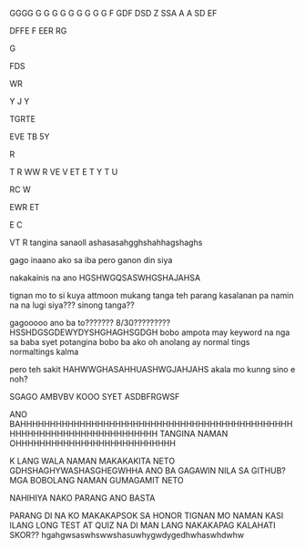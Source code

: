 
GGGG
G
G
G
G
G
G
G
G
G
F
GDF
DSD
Z
SSA
A
A
SD
EF

DFFE
F
EER
RG

G

FDS

WR

Y
J
Y

TGRTE

EVE
TB
5Y

R

T
R
WW
R
VE
V
ET
E
T
Y
T
U


RC
W

EWR
ET

E
C

VT
R
tangina sanaoll ashasasahgghshahhagshaghs

gago inaano ako sa iba pero ganon din siya

nakakainis na ano HGSHWGQSASWHGSHAJAHSA

tignan mo to si kuya attmoon mukang tanga teh parang kasalanan pa namin na na lugi siya??? sinong tanga??

gagooooo ano ba to??????? 8/30????????? HSSHDGSGDEWYDYSHGHAGHSGDGH bobo ampota may keyword na nga sa baba syet potangina
bobo ba ako oh anolang
ay normal tings normaltings kalma

pero teh sakit HAHWWGHASAHHUASHWGJAHJAHS akala mo kunng sino e noh?

SGAGO AMBVBV KOOO SYET ASDBFRGWSF

ANO BAHHHHHHHHHHHHHHHHHHHHHHHHHHHHHHHHHHHHHHHHHHHHHHHHHHHHHHHHHHHHHHHHHHHHHHH TANGINA NAMAN OHHHHHHHHHHHHHHHHHHHHHHHHHHH

K LANG WALA NAMAN MAKAKAKITA NETO GDHSHAGHYWASHASGHEGWHHA 
ANO BA GAGAWIN NILA SA GITHUB? MGA BOBOLANG NAMAN GUMAGAMIT NETO

NAHIHIYA NAKO PARANG ANO BASTA

PARANG DI NA KO MAKAKAPSOK SA HONOR TIGNAN MO NAMAN KASI ILANG LONG TEST AT QUIZ NA DI MAN LANG NAKAKAPAG KALAHATI SKOR?? hgahgwsaswhswwshasuwhygwdygedhwhaswhdwhw 


